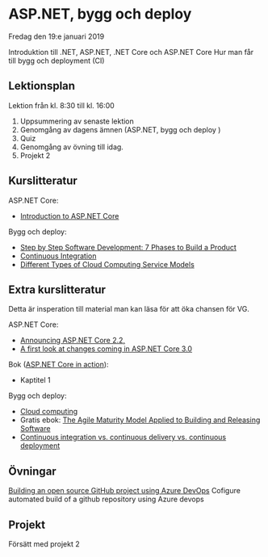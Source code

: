 # ASP.NET, bygg och deploy 

Fredag den 19:e januari 2019

Introduktion till .NET, ASP.NET, .NET Core och ASP.NET Core
Hur man får till bygg och deployment (CI)

## Lektionsplan
Lektion från kl. 8:30 till kl. 16:00
1. Uppsummering av senaste lektion
2. Genomgång av dagens ämnen (ASP.NET, bygg och deploy )
3. Quiz
4. Genomgång av övning till idag.
5. Projekt 2

## Kurslitteratur

ASP.NET Core:
* [Introduction to ASP.NET Core](https://docs.microsoft.com/en-us/aspnet/core/?view=aspnetcore-2.2)

Bygg och deploy:
* [Step by Step Software Development: 7 Phases to Build a Product](https://diceus.com/step-step-software-development-7-phases-build-product/)
* [Continuous Integration](https://martinfowler.com/articles/continuousIntegration.html)
* [Different Types of Cloud Computing Service Models](https://www.bluepiit.com/blog/different-types-of-cloud-computing-service-models/)

## Extra kurslitteratur

Detta är insperation till material man kan läsa för att öka chansen för VG.

ASP.NET Core:
* [Announcing ASP.NET Core 2.2,](https://blogs.msdn.microsoft.com/webdev/2018/12/04/asp-net-core-2-2-available-today/)
* [A first look at changes coming in ASP.NET Core 3.0](https://blogs.msdn.microsoft.com/webdev/2018/10/29/a-first-look-at-changes-coming-in-asp-net-core-3-0/)

Bok ([ASP.NET Core in action](https://www.manning.com/books/asp-net-core-in-action)): 
* Kaptitel 1

Bygg och deploy:
* [Cloud computing](https://www.explainthatstuff.com/cloud-computing-introduction.html)
* Gratis ebok: [The Agile Maturity Model Applied to Building and Releasing Software](https://info.thoughtworks.com/agile-maturity-model-applied-building-and-releasing-software.html)
* [Continuous integration vs. continuous delivery vs. continuous deployment](https://www.atlassian.com/continuous-delivery/principles/continuous-integration-vs-delivery-vs-deployment)


## Övningar

[Building an open source GitHub project using Azure DevOps](https://andrewlock.net/building-an-open-source-github-project-using-azure-devops/)
Cofigure automated build of a github repository using Azure devops

## Projekt

Försätt med projekt 2